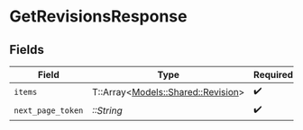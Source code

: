 # GetRevisionsResponse


## Fields

| Field                                                                 | Type                                                                  | Required                                                              | Description                                                           |
| --------------------------------------------------------------------- | --------------------------------------------------------------------- | --------------------------------------------------------------------- | --------------------------------------------------------------------- |
| `items`                                                               | T::Array<[Models::Shared::Revision](../../models/shared/revision.md)> | :heavy_check_mark:                                                    | N/A                                                                   |
| `next_page_token`                                                     | *::String*                                                            | :heavy_check_mark:                                                    | N/A                                                                   |